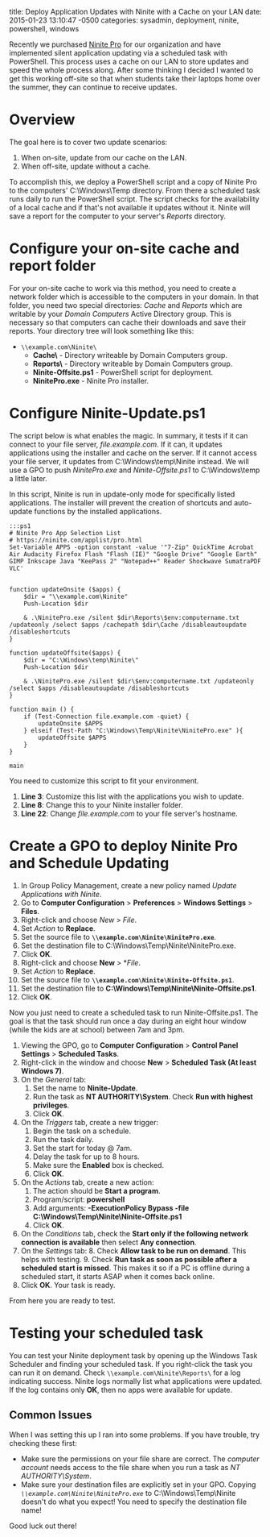 title: Deploy Application Updates with Ninite with a Cache on your LAN
date: 2015-01-23 13:10:47 -0500
categories: sysadmin, deployment, ninite, powershell, windows

Recently we purchased [Ninite Pro](https://ninite.com/pro) for our organization and have implemented silent application updating via a scheduled task with PowerShell. This process uses a cache on our LAN to store updates and speed the whole process along. After some thinking I decided I wanted to get this working off-site so that when students take their laptops home over the summer, they can continue to receive updates.

<!-- more -->

# Overview

The goal here is to cover two update scenarios:

1. When on-site, update from our cache on the LAN.
2. When off-site, update without a cache.

To accomplish this, we deploy a PowerShell script and a copy of Ninite Pro to the computers' C:\Windows\Temp directory. From there a scheduled task runs daily to run the PowerShell script. The script checks for the availability of a local cache and if that's not available it updates without it. Ninite will save a report for the computer to your server's *Reports* directory.

# Configure your on-site cache and report folder

For your on-site cache to work via this method, you need to create a network folder which is accessible to the computers in your domain. In that folder, you need two special directories: *Cache* and *Reports* which are writable by your *Domain Computers* Active Directory group. This is necessary so that computers can cache their downloads and save their reports. Your directory tree will look something like this:

* `\\example.com\Ninite\`
    * **Cache\\** - Directory writeable by Domain Computers group.
    * **Reports\\** - Directory writeable by Domain Computers group.
    * **Ninite-Offsite.ps1** - PowerShell script for deployment.
    * **NinitePro.exe** - Ninite Pro installer.

# Configure Ninite-Update.ps1

The script below is what enables the magic. In summary, it tests if it can connect to your file server, *file.example.com*. If it can, it updates applications using the installer and cache on the server. If it cannot access your file server, it updates from C:\Windows\temp\Ninite instead. We will use a GPO to push *NinitePro.exe* and *Ninite-Offsite.ps1* to C:\Windows\temp a little later.

In this script, Ninite is run in update-only mode for specifically listed applications. The installer will prevent the creation of shortcuts and auto-update functions by the installed applications.

	:::ps1
	# Ninite Pro App Selection List
	# https://ninite.com/applist/pro.html
	Set-Variable APPS -option constant -value '"7-Zip" QuickTime Acrobat Air Audacity Firefox Flash "Flash (IE)" "Google Drive" "Google Earth" GIMP Inkscape Java "KeePass 2" "Notepad++" Reader Shockwave SumatraPDF VLC'
	 
	 
	function updateOnsite ($apps) {
		$dir = "\\example.com\Ninite"
		Push-Location $dir
		
		& .\NinitePro.exe /silent $dir\Reports\$env:computername.txt /updateonly /select $apps /cachepath $dir\Cache /disableautoupdate /disableshortcuts
	} 
	 
	function updateOffsite($apps) {
		$dir = "C:\Windows\temp\Ninite\"
		Push-Location $dir
		
		& .\NinitePro.exe /silent $dir\$env:computername.txt /updateonly /select $apps /disableautoupdate /disableshortcuts
	}
	 
	function main () {
		if (Test-Connection file.example.com -quiet) {
			updateOnsite $APPS
		} elseif (Test-Path "C:\Windows\Temp\Ninite\NinitePro.exe" ){
			updateOffsite $APPS
		}
	}
	 
	main

You need to customize this script to fit your environment. 

1. **Line 3**: Customize this list with the applications you wish to update.
2. **Line 8**: Change this to your Ninite installer folder.
3. **Line 22**: Change *file.example.com* to your file server's hostname.

# Create a GPO to deploy Ninite Pro and Schedule Updating

1. In Group Policy Management, create a new policy named *Update Applications with Ninite*. 
2. Go to **Computer Configuration** > **Preferences** > **Windows Settings** > **Files**.
3. Right-click and choose *New* > *File*.
4. Set *Action* to **Replace**. 
5. Set the source file to **`\\example.com\Ninite\NinitePro.exe`**.
6. Set the destination file to C:\Windows\Temp\Ninite\NinitePro.exe.
7. Click **OK**.
3. Right-click and choose **New** > **File*.
4. Set *Action* to **Replace**. 
5. Set the source file to **`\\example.com\Ninite\Ninite-Offsite.ps1`**.
6. Set the destination file to **C:\Windows\Temp\Ninite\Ninite-Offsite.ps1**.
7. Click **OK**.

Now you just need to create a scheduled task to run Ninite-Offsite.ps1. The goal is that the task should run once a day during an eight hour window (while the kids are at school) between 7am and 3pm.

1. Viewing the GPO, go to **Computer Configuration** > **Control Panel Settings** > **Scheduled Tasks**.
2. Right-click in the window and choose **New** > **Scheduled Task (At least Windows 7)**.
3. On the *General* tab:
    1. Set the name to **Ninite-Update**.
    2. Run the task as **NT AUTHORITY\System**. Check **Run with highest privileges**.
    4. Click **OK**.
4. On the *Triggers* tab, create a new trigger:
    1. Begin the task on a schedule.
    2. Run the task daily.
    3. Set the start for today @ 7am. 
    4. Delay the task for up to 8 hours.
    5. Make sure the **Enabled** box is checked.
    4. Click **OK**.
5. On the *Actions* tab, create a new action:
    1. The action should be **Start a program**.
    2. Program/script: **powershell**
    3. Add arguments: **-ExecutionPolicy Bypass -file C:\Windows\Temp\Ninite\Ninite-Offsite.ps1**
    4. Click **OK**.
6. On the *Conditions* tab, check the **Start only if the following network connection is available** then select **Any connection**.
7. On the *Settings* tab:
    8. Check **Allow task to be run on demand**. This helps with testing.
    9. Check **Run task as soon as possible after a scheduled start is missed**. This makes it so if a PC is offline during a scheduled start, it starts ASAP when it comes back online.
8. Click **OK**. Your task is ready.

From here you are ready to test.

# Testing your scheduled task

You can test your Ninite deployment task by opening up the Windows Task Scheduler and finding your scheduled task. If you right-click the task you can run it on demand. Check `\\example.com\Ninite\Reports\` for a log indicating success. Ninite logs normally list what applications were updated. If the log contains only **OK**, then no apps were available for update.

## Common Issues

When I was setting this up I ran into some problems. If you have trouble, try checking these first:

* Make sure the permissions on your file share are correct. The *computer account* needs access to the file share when you run a task as *NT AUTHORITY\System*.
* Make sure your destination files are explicitly set in your GPO. Copying *`\\example.com\Ninite\NinitePro.exe`* to C:\Windows\Temp\Ninite doesn't do what you expect! You need to specify the destination file name!

Good luck out there!
